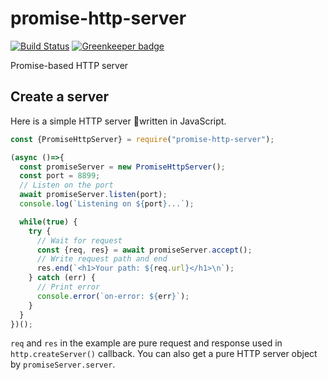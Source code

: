 # promise-http-server
[![Build Status](https://travis-ci.com/nwtgck/promise-http-server-npm.svg?token=TuxNpqznwwyy7hyJwBVm&branch=develop)](https://travis-ci.com/nwtgck/promise-http-server-npm) [![Greenkeeper badge](https://badges.greenkeeper.io/nwtgck/promise-http-server-npm.svg?token=b9adcffa0bb1bc9b8cbfde2c9781d4cc00cdb5f7035552c84a0aabb0c7a44987&ts=1536742116756)](https://greenkeeper.io/)

Promise-based HTTP server

## Create a server

Here is a simple HTTP server written in JavaScript.

```js
const {PromiseHttpServer} = require("promise-http-server");

(async ()=>{
  const promiseServer = new PromiseHttpServer();
  const port = 8899;
  // Listen on the port
  await promiseServer.listen(port);
  console.log(`Listening on ${port}...`);

  while(true) {
    try {
      // Wait for request
      const {req, res} = await promiseServer.accept();
      // Write request path and end
      res.end(`<h1>Your path: ${req.url}</h1>\n`);
    } catch (err) {
      // Print error
      console.error(`on-error: ${err}`);
    }
  }
})();
```

`req` and `res` in the example are pure request and response used in `http.createServer()` callback. You can also get a pure HTTP server object by  `promiseServer.server`.
